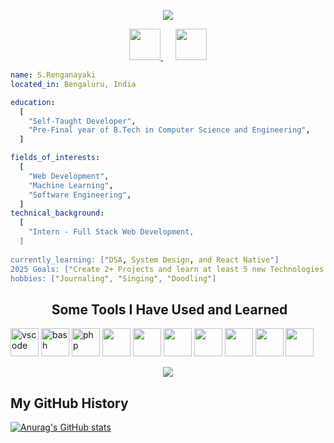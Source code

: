 
<p align="center">
  <img src="https://capsule-render.vercel.app/api?type=waving&height=200&color=0:000011,100:000000&text=Hey%20There!&fontSize=38&section=header"/>
</p>

<div align="center">
  <a href="https://www.linkedin.com/in/s-renganayaki-9375a7254/" target="_blank">
    <img height="50" src="https://www.vectorlogo.zone/logos/linkedin/linkedin-icon.svg">
  </a>
  &nbsp;&nbsp;&nbsp;&nbsp;
  <a href="mailto:srenganayaki.7104@gmail.com" target="_blank">
    <img height="50" src="https://www.vectorlogo.zone/logos/gmail/gmail-icon.svg">
  </a>
</div>

  ```yaml
  name: S.Renganayaki
  located_in: Bengaluru, India
  
  education:
    [
      "Self-Taught Developer",
      "Pre-Final year of B.Tech in Computer Science and Engineering",
    ]
  
  fields_of_interests:
    [
      "Web Development",
      "Machine Learning",
      "Software Engineering",
    ]
  technical_background:
    [
      "Intern - Full Stack Web Development,
    ]
    
  currently_learning: ["DSA, System Design, and React Native"]
  2025 Goals: ["Create 2+ Projects and learn at least 5 new Technologies."]
  hobbies: ["Journaling", "Singing", "Doodling"]
  ```
<div align="center">
  <h2>&nbsp;Some Tools I Have Used and Learned</h2>
  <p align="left">
  <img src="https://cdn.jsdelivr.net/gh/devicons/devicon/icons/vscode/vscode-original.svg" alt="vscode" width="45" height="45"/>
  <img src="https://cdn.jsdelivr.net/gh/devicons/devicon/icons/bash/bash-original.svg" alt="bash" width="45" height="45"/>
  <img src="https://cdn.jsdelivr.net/gh/devicons/devicon/icons/php/php-original.svg" alt="php" width="45" height="45"/>
  <img src="https://cdn.jsdelivr.net/gh/devicons/devicon@latest/icons/react/react-original.svg" width="45" height="45" />
  <img src="https://cdn.jsdelivr.net/gh/devicons/devicon@latest/icons/html5/html5-original-wordmark.svg" width="45" height="45" />
  <img src="https://cdn.jsdelivr.net/gh/devicons/devicon@latest/icons/css3/css3-original-wordmark.svg"width="45" height="45" />
  <img src="https://cdn.jsdelivr.net/gh/devicons/devicon@latest/icons/bootstrap/bootstrap-original.svg"width="45" height="45" />
  <img src="https://cdn.jsdelivr.net/gh/devicons/devicon@latest/icons/javascript/javascript-original.svg" width="45" height="45" />
  <img src="https://cdn.jsdelivr.net/gh/devicons/devicon@latest/icons/java/java-original.svg"width="45" height="45" />
  <img src="https://cdn.jsdelivr.net/gh/devicons/devicon@latest/icons/cplusplus/cplusplus-original.svg"width="45" height="45" />
  </p>
</div>

<p align="center">
  <img src="https://capsule-render.vercel.app/api?type=waving&height=100&color=0:a08976,100:5d403b&section=footer"/>
</p>

<h2>My GitHub History</h2>

[![Anurag's GitHub stats](https://github-readme-stats.vercel.app/api?username=s-renganayaki7104)](https://github.com/anuraghazra/github-readme-stats)

